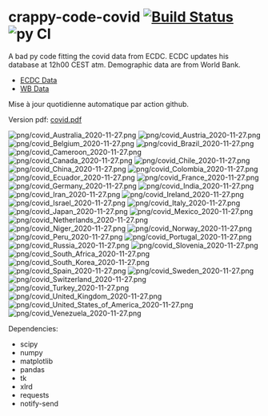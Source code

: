 # crappy-code-covid [![Build Status](https://cloud.drone.io/api/badges/a-lemonnier/crappy-code-covid/status.svg)](https://cloud.drone.io/a-lemonnier/crappy-code-covid) ![py CI](https://github.com/a-lemonnier/crappy-code-covid/workflows/py%20CI/badge.svg)
 
A bad py code fitting the covid data from ECDC. ECDC updates his database at 12h00 CEST atm. Demographic data are from World Bank.
 
- [ECDC Data](https://www.ecdc.europa.eu/en/publications-data/download-todays-data-geographic-distribution-covid-19-cases-worldwide)
- [WB Data](https://data.worldbank.org/indicator/sp.pop.totl)
 
 
Mise à jour quotidienne automatique par action github.
 
Version pdf: [covid.pdf](https://github.com/a-lemonnier/crappy-code-covid/raw/master/covid.pdf)
 
![png/covid_Australia_2020-11-27.png](png/covid_Australia_2020-11-27.png)
![png/covid_Austria_2020-11-27.png](png/covid_Austria_2020-11-27.png)
![png/covid_Belgium_2020-11-27.png](png/covid_Belgium_2020-11-27.png)
![png/covid_Brazil_2020-11-27.png](png/covid_Brazil_2020-11-27.png)
![png/covid_Cameroon_2020-11-27.png](png/covid_Cameroon_2020-11-27.png)
![png/covid_Canada_2020-11-27.png](png/covid_Canada_2020-11-27.png)
![png/covid_Chile_2020-11-27.png](png/covid_Chile_2020-11-27.png)
![png/covid_China_2020-11-27.png](png/covid_China_2020-11-27.png)
![png/covid_Colombia_2020-11-27.png](png/covid_Colombia_2020-11-27.png)
![png/covid_Ecuador_2020-11-27.png](png/covid_Ecuador_2020-11-27.png)
![png/covid_France_2020-11-27.png](png/covid_France_2020-11-27.png)
![png/covid_Germany_2020-11-27.png](png/covid_Germany_2020-11-27.png)
![png/covid_India_2020-11-27.png](png/covid_India_2020-11-27.png)
![png/covid_Iran_2020-11-27.png](png/covid_Iran_2020-11-27.png)
![png/covid_Ireland_2020-11-27.png](png/covid_Ireland_2020-11-27.png)
![png/covid_Israel_2020-11-27.png](png/covid_Israel_2020-11-27.png)
![png/covid_Italy_2020-11-27.png](png/covid_Italy_2020-11-27.png)
![png/covid_Japan_2020-11-27.png](png/covid_Japan_2020-11-27.png)
![png/covid_Mexico_2020-11-27.png](png/covid_Mexico_2020-11-27.png)
![png/covid_Netherlands_2020-11-27.png](png/covid_Netherlands_2020-11-27.png)
![png/covid_Niger_2020-11-27.png](png/covid_Niger_2020-11-27.png)
![png/covid_Norway_2020-11-27.png](png/covid_Norway_2020-11-27.png)
![png/covid_Peru_2020-11-27.png](png/covid_Peru_2020-11-27.png)
![png/covid_Portugal_2020-11-27.png](png/covid_Portugal_2020-11-27.png)
![png/covid_Russia_2020-11-27.png](png/covid_Russia_2020-11-27.png)
![png/covid_Slovenia_2020-11-27.png](png/covid_Slovenia_2020-11-27.png)
![png/covid_South_Africa_2020-11-27.png](png/covid_South_Africa_2020-11-27.png)
![png/covid_South_Korea_2020-11-27.png](png/covid_South_Korea_2020-11-27.png)
![png/covid_Spain_2020-11-27.png](png/covid_Spain_2020-11-27.png)
![png/covid_Sweden_2020-11-27.png](png/covid_Sweden_2020-11-27.png)
![png/covid_Switzerland_2020-11-27.png](png/covid_Switzerland_2020-11-27.png)
![png/covid_Turkey_2020-11-27.png](png/covid_Turkey_2020-11-27.png)
![png/covid_United_Kingdom_2020-11-27.png](png/covid_United_Kingdom_2020-11-27.png)
![png/covid_United_States_of_America_2020-11-27.png](png/covid_United_States_of_America_2020-11-27.png)
![png/covid_Venezuela_2020-11-27.png](png/covid_Venezuela_2020-11-27.png)
 
Dependencies:
- scipy
- numpy
- matplotlib
- pandas
- tk
- xlrd
- requests
- notify-send
